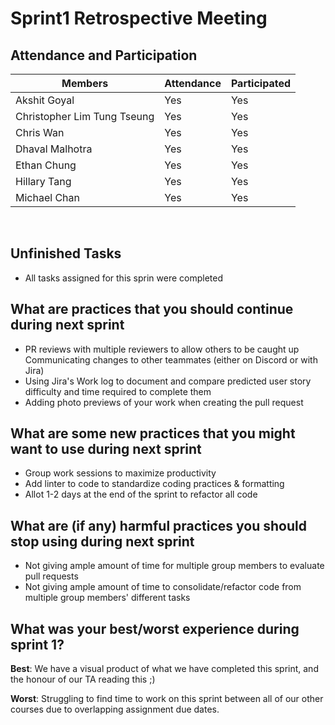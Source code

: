 # Sprint1 Retrospective Meeting

## Attendance and Participation

| Members                     | Attendance | Participated |
| --------------------------- | ---------- | ------------ |
| Akshit Goyal                | Yes        | Yes          |
| Christopher Lim Tung Tseung | Yes        | Yes          |
| Chris Wan                   | Yes        | Yes          |
| Dhaval Malhotra             | Yes        | Yes          |
| Ethan Chung                 | Yes        | Yes          |
| Hillary Tang                | Yes        | Yes          |
| Michael Chan                | Yes        | Yes          |

<br>

## Unfinished Tasks

- All tasks assigned for this sprin were completed

## What are practices that you should continue during next sprint

- PR reviews with multiple reviewers to allow others to be caught up
  Communicating changes to other teammates (either on Discord or with Jira)
- Using Jira's Work log to document and compare predicted user story difficulty and time required to complete them
- Adding photo previews of your work when creating the pull request

## What are some new practices that you might want to use during next sprint

- Group work sessions to maximize productivity
- Add linter to code to standardize coding practices & formatting
- Allot 1-2 days at the end of the sprint to refactor all code

## What are (if any) harmful practices you should stop using during next sprint

- Not giving ample amount of time for multiple group members to evaluate pull requests
- Not giving ample amount of time to consolidate/refactor code from multiple group members' different tasks

## What was your best/worst experience during sprint 1?

**Best**: We have a visual product of what we have completed this sprint, and the honour of our TA reading this ;)

**Worst**: Struggling to find time to work on this sprint between all of our other courses due to overlapping assignment due dates.
